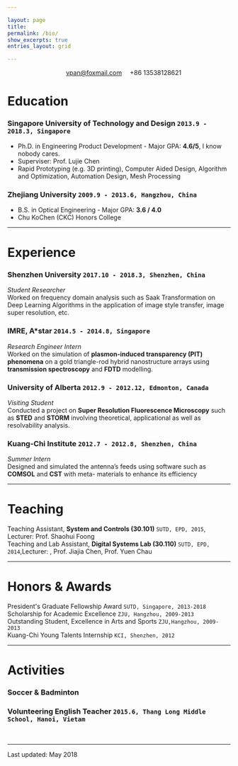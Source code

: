 ```yaml
---

layout: page
title:  
permalink: /bio/
show_excerpts: true
entries_layout: grid

---
```




<p align="center"> <i class="fi-mail" style="margin-left:1em"></i>
<a href="mailto:vpan@foxmail.com" style="margin-left:0.5em">vpan@foxmail.com</a> <i class="fa-phone" style="margin-left:1em"></i> +86 13538128621</p>
 

# Education



### __Singapore University of Technology and Design__ `2013.9 - 2018.3, Singapore`

- Ph.D. in Engineering Product Development - Major GPA: __4.6/5__, I know nobody cares. 
- Superviser: Prof. Lujie Chen
- Rapid Prototyping (e.g. 3D printing), Computer Aided Design, Algorithm and
Optimization, Automation Design, Mesh Processing

### __Zhejiang University__ `2009.9 - 2013.6, Hangzhou, China`
- B.S. in Optical Engineering - Major GPA: __3.6 / 4.0__
- Chu KoChen (CKC) Honors College


- - -
#  Experience



### __Shenzhen University__ `2017.10 - 2018.3, Shenzhen, China`
_Student Researcher_  
Worked on frequency domain analysis such as Saak Transformation on Deep Learning Algorithms in the application of image style transfer, image super resolution, etc. 



### __IMRE, A*star__ `2014.5 - 2014.8, Singapore`
_Research Engineer Intern_  
Worked on the simulation of __plasmon-induced transparency (PIT) phenomena__ on a gold triangle-rod hybrid nanostructure arrays using __transmission spectroscopy__ and __FDTD__ modelling.


### __University of Alberta__  `2012.9 - 2012.12, Edmonton, Canada`
_Visiting Student_<br>
Conducted a project on __Super Resolution Fluorescence Microscopy__ such as __STED__ and __STORM__ involving theoretical, applicational as well as resolvability analysis.

### __Kuang-Chi Institute__  `2012.7 - 2012.8, Shenzhen, China`
_Summer Intern_<br>
Designed and simulated the antenna’s feeds using software such as __COMSOL__ and __CST__ with meta-
materials to enhance its efficiency



---

# Teaching



Teaching Assistant, __System and Controls (30.101)__ `SUTD, EPD, 2015`, Lecturer: Prof. Shaohui Foong <br>
Teaching and Lab Assistant, __Digital Systems Lab (30.110)__ `SUTD, EPD,  2014`,Lecturer: , Prof. Jiajia Chen, Prof. Yuen Chau <br>



---

# Honors & Awards



President's Graduate Fellowship Award `SUTD, Singapore, 2013-2018` <br> 
Scholarship for Academic Excellence `ZJU, Hangzhou, 2009-2013` <br> Outstanding Student, Excellence in Arts
and Sports `ZJU,Hangzhou, 2009-2013` <br> Kuang-Chi Young Talents Internship  `KCI, Shenzhen, 2012`

  
---


# Activities
### Soccer & Badminton

### Volunteering English Teacher  `2015.6, Thang Long Middle School, Hanoi, Vietam`


<br>

---

<!--### Footer-->


Last updated: May 2018 
